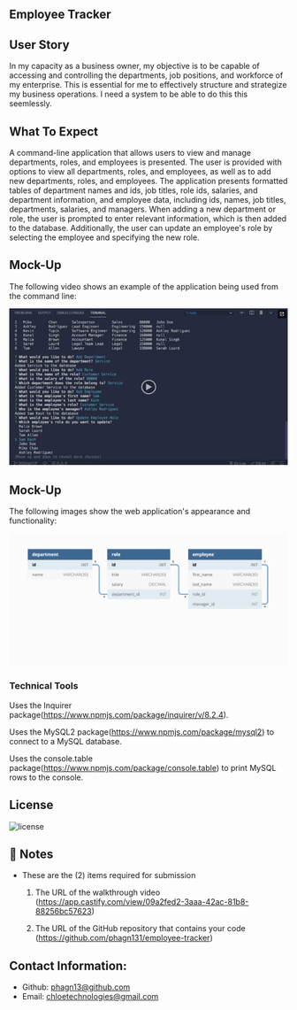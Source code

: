 ## Employee Tracker

## User Story


In my capacity as a business owner, my objective is to be capable of accessing and controlling the departments, job positions, and workforce of my enterprise. This is essential for me to effectively structure and strategize my business operations. I need a system to be able to do this this seemlessly.


## What To Expect


A command-line application that allows users to view and manage departments, roles, and employees is presented. The user is provided with options to view all departments, roles, and employees, as well as to add new departments, roles, and employees. The application presents formatted tables of department names and ids, job titles, role ids, salaries, and department information, and employee data, including ids, names, job titles, departments, salaries, and managers. When adding a new department or role, the user is prompted to enter relevant information, which is then added to the database. Additionally, the user can update an employee's role by selecting the employee and specifying the new role.


## Mock-Up

The following video shows an example of the application being used from the command line:

[![A video thumbnail shows the command-line employee management application with a play button overlaying the view.](./Assets/12-sql-homework-video-thumbnail.png)](https://2u-20.wistia.com/medias/2lnle7xnpk)

## Mock-Up

The following images show the web application's appearance and functionality:

![Database schema includes tables labeled “employee,” role,” and “department.”](./Assets/12-sql-homework-demo-01.png)

### Technical Tools 

Uses the Inquirer package(https://www.npmjs.com/package/inquirer/v/8.2.4).

Uses the MySQL2 package(https://www.npmjs.com/package/mysql2) to connect to a MySQL database.

Uses the console.table package(https://www.npmjs.com/package/console.table) to print MySQL rows to the console.

## License

![license](https://img.shields.io/badge/license-MIT-blue.svg)

## 📝 Notes

- These are the (2) items required for submission
  1.  The URL of the walkthrough video
      (https://app.castify.com/view/09a2fed2-3aaa-42ac-81b8-88256bc57623)
    
  2.  The URL of the GitHub repository that contains your code
      (https://github.com/phagn131/employee-tracker)

## Contact Information:
- Github: [phagn13@github.com](https://github.com/phagn13@github.com)
- Email: [chloetechnologies@gmail.com](user@email.com)
